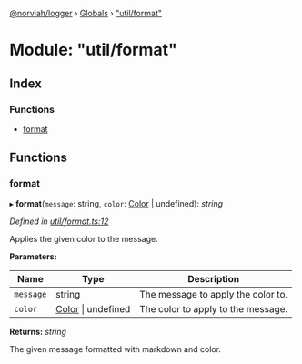 [@norviah/logger](../README.md) › [Globals](../globals.md) › ["util/format"](_util_format_.md)

# Module: "util/format"

## Index

### Functions

* [format](_util_format_.md#format)

## Functions

###  format

▸ **format**(`message`: string, `color`: [Color](_types_color_.md#color) | undefined): *string*

*Defined in [util/format.ts:12](https://github.com/norviah/logger/blob/c3da9c4/src/util/format.ts#L12)*

Applies the given color to the message.

**Parameters:**

Name | Type | Description |
------ | ------ | ------ |
`message` | string | The message to apply the color to. |
`color` | [Color](_types_color_.md#color) &#124; undefined | The color to apply to the message. |

**Returns:** *string*

The given message formatted with markdown and color.
